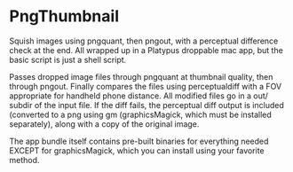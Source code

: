 PngThumbnail
============

Squish images using pngquant, then pngout, with a perceptual difference check at the end.  All wrapped up in a Platypus droppable mac app, but the basic script is just a shell script.

Passes dropped image files through pngquant at thumbnail quality, then through pngout.  Finally compares the files using perceptualdiff with a FOV appropriate for handheld phone distance.  All modified files go in a out/ subdir of the input file. If the diff fails, the perceptual diff output is included (converted to a png using gm (graphicsMagick, which must be installed separately), along with a copy of the original image.

The app bundle itself contains pre-built binaries for everything needed EXCEPT for graphicsMagick, which you can install using your favorite method.
